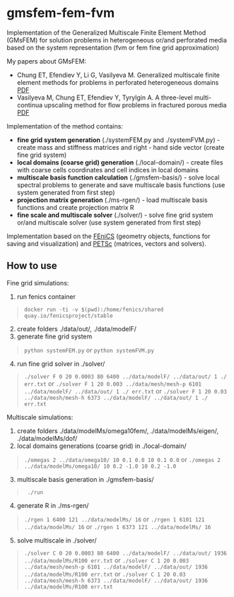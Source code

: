 # gmsfem-fem-fvm
Implementation of the Generalized Multiscale Finite Element Method (GMsFEM) for solution problems in heterogeneous or/and perforated media based on the system representation (fvm or fem fine grid approximation)

My papers about GMsFEM:

* Chung ET, Efendiev Y, Li G, Vasilyeva M. Generalized multiscale finite element methods for problems in perforated heterogeneous domains [PDF](https://arxiv.org/abs/1501.03536)
* Vasilyeva M, Chung ET, Efendiev Y, Tyrylgin A. A three-level multi-continua upscaling method for flow problems in fractured porous media [PDF](https://arxiv.org/abs/1810.01581)

Implementation of the method contains:

* **fine grid system generation** (./systemFEM.py and ./systemFVM.py) - create mass and stiffness matrices and right - hand side vector (create fine grid system)
* **local domains (coarse grid) generation** (./local-domain/) - create files with coarse cells coordinates and cell indices in local domains
* **multiscale basis function calculation** (./gmsfem-basis/) - solve local spectral problems to generate and save multiscale basis functions (use system generated from first step)
* **projection matrix generation** (./ms-rgen/) - load multiscale basis functions and create projection matrix R
* **fine scale and multiscale solver** (./solver/) - solve fine grid system or/and multiscale solver (use system generated from first step)

Implementation based on the [FEniCS](https://fenicsproject.org) (geometry objects, functions for saving and visualization) and [PETSc](https://www.mcs.anl.gov/petsc/) (matrices, vectors and solvers).

## How to use

Fine grid simulations:
1. run fenics container
  > ```docker run -ti -v $(pwd):/home/fenics/shared quay.io/fenicsproject/stable```
2. create folders ./data/out/, ./data/modelF/
3. generate fine grid system 
  > ```python systemFEM.py```
  or 
  > ```python systemFVM.py```
4. run fine grid solver in ./solver/
  > ```./solver F 0 20 0.0003 80 6400 ../data/modelF/ ../data/out/ 1 ./ err.txt```
  or
  > ```./solver F 1 20 0.003 ../data/mesh/mesh-p 6101 ../data/modelF/ ../data/out/ 1 ./ err.txt```
  or
  > ```./solver F 1 20 0.03 ../data/mesh/mesh-h 6373 ../data/modelF/ ../data/out/ 1 ./ err.txt```

Multiscale simulations:
1. create folders ./data/modelMs/omega10fem/, ./data/modelMs/eigen/, ./data/modelMs/dof/
2. local domains generations (coarse grid) in ./local-domain/
  > ```./omegas 2 ../data/omega10/ 10 0.1 0.0 10 0.1 0.0```
  or
  > ```./omegas 2 ../data/modelMs/omega10/ 10 0.2 -1.0 10 0.2 -1.0```
3. multiscale basis generation in ./gmsfem-basis/
  > ``` ./run```
4. generate R in ./ms-rgen/
  > ```./rgen 1 6400 121 ../data/modelMs/ 16```
  or
  > ```./rgen 1 6101 121 ../data/modelMs/ 16```
  or 
  > ```./rgen 1 6373 121 ../data/modelMs/ 16```
5. solve multiscale in ./solver/
  > ```./solver C 0 20 0.0003 80 6400 ../data/modelF/ ../data/out/ 1936 ../data/modelMs/R100 err.txt```
  or
  > ```./solver C 1 20 0.003 ../data/mesh/mesh-p 6101 ../data/modelF/ ../data/out/ 1936 ../data/modelMs/R100 err.txt```
  or
  > ```./solver C 1 20 0.03 ../data/mesh/mesh-h 6373 ../data/modelF/ ../data/out/ 1936 ../data/modelMs/R100 err.txt```
  
